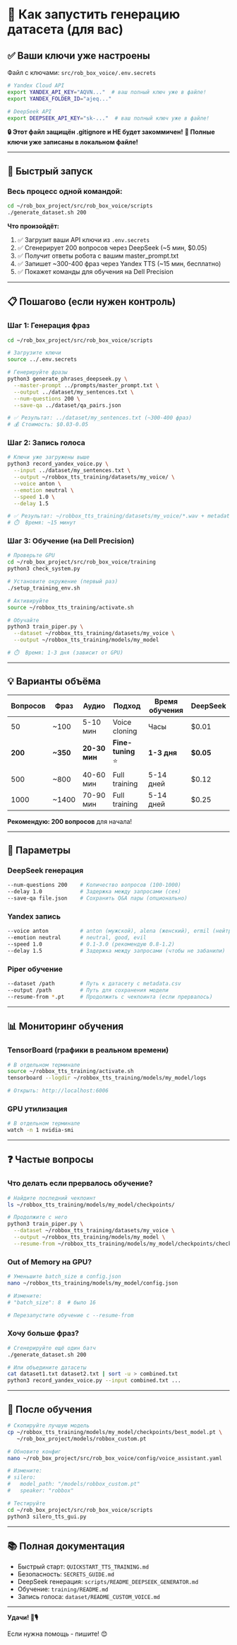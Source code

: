# 🎯 Как запустить генерацию датасета (для вас)

## ✅ Ваши ключи уже настроены

Файл с ключами: `src/rob_box_voice/.env.secrets`

```bash
# Yandex Cloud API
export YANDEX_API_KEY="AQVN..."  # ваш полный ключ уже в файле!
export YANDEX_FOLDER_ID="ajeq..."

# DeepSeek API
export DEEPSEEK_API_KEY="sk-..."  # ваш полный ключ уже в файле!
```

**🔒 Этот файл защищён .gitignore и НЕ будет закоммичен!**
**📝 Полные ключи уже записаны в локальном файле!**

---

## 🚀 Быстрый запуск

### Весь процесс одной командой:

```bash
cd ~/rob_box_project/src/rob_box_voice/scripts
./generate_dataset.sh 200
```

**Что произойдёт:**
1. ✅ Загрузит ваши API ключи из `.env.secrets`
2. ✅ Сгенерирует 200 вопросов через DeepSeek (~5 мин, $0.05)
3. ✅ Получит ответы робота с вашим master_prompt.txt
4. ✅ Запишет ~300-400 фраз через Yandex TTS (~15 мин, бесплатно)
5. ✅ Покажет команды для обучения на Dell Precision

---

## 📋 Пошагово (если нужен контроль)

### Шаг 1: Генерация фраз

```bash
cd ~/rob_box_project/src/rob_box_voice/scripts

# Загрузите ключи
source ../.env.secrets

# Генерируйте фразы
python3 generate_phrases_deepseek.py \
  --master-prompt ../prompts/master_prompt.txt \
  --output ../dataset/my_sentences.txt \
  --num-questions 200 \
  --save-qa ../dataset/qa_pairs.json

# ✅ Результат: ../dataset/my_sentences.txt (~300-400 фраз)
# 💰 Стоимость: $0.03-0.05
```

### Шаг 2: Запись голоса

```bash
# Ключи уже загружены выше
python3 record_yandex_voice.py \
  --input ../dataset/my_sentences.txt \
  --output ~/robbox_tts_training/datasets/my_voice/ \
  --voice anton \
  --emotion neutral \
  --speed 1.0 \
  --delay 1.5

# ✅ Результат: ~/robbox_tts_training/datasets/my_voice/*.wav + metadata.csv
# ⏱️  Время: ~15 минут
```

### Шаг 3: Обучение (на Dell Precision)

```bash
# Проверьте GPU
cd ~/rob_box_project/src/rob_box_voice/training
python3 check_system.py

# Установите окружение (первый раз)
./setup_training_env.sh

# Активируйте
source ~/robbox_tts_training/activate.sh

# Обучайте
python3 train_piper.py \
  --dataset ~/robbox_tts_training/datasets/my_voice \
  --output ~/robbox_tts_training/models/my_model

# ⏱️  Время: 1-3 дня (зависит от GPU)
```

---

## 💡 Варианты объёма

| Вопросов | Фраз | Аудио | Подход | Время обучения | DeepSeek |
|----------|------|-------|--------|----------------|----------|
| 50 | ~100 | 5-10 мин | Voice cloning | Часы | $0.01 |
| **200** | **~350** | **20-30 мин** | **Fine-tuning** ⭐ | **1-3 дня** | **$0.05** |
| 500 | ~800 | 40-60 мин | Full training | 5-14 дней | $0.12 |
| 1000 | ~1400 | 70-90 мин | Full training | 5-14 дней | $0.25 |

**Рекомендую: 200 вопросов** для начала!

---

## 🔧 Параметры

### DeepSeek генерация

```bash
--num-questions 200    # Количество вопросов (100-1000)
--delay 1.0            # Задержка между запросами (сек)
--save-qa file.json    # Сохранить Q&A пары (опционально)
```

### Yandex запись

```bash
--voice anton          # anton (мужской), alena (женский), ermil (нейтральный)
--emotion neutral      # neutral, good, evil
--speed 1.0            # 0.1-3.0 (рекомендую 0.8-1.2)
--delay 1.5            # Задержка между запросами (чтобы не забанили)
```

### Piper обучение

```bash
--dataset /path        # Путь к датасету с metadata.csv
--output /path         # Путь для сохранения модели
--resume-from *.pt     # Продолжить с чекпоинта (если прервалось)
```

---

## 📊 Мониторинг обучения

### TensorBoard (графики в реальном времени)

```bash
# В отдельном терминале
source ~/robbox_tts_training/activate.sh
tensorboard --logdir ~/robbox_tts_training/models/my_model/logs

# Открыть: http://localhost:6006
```

### GPU утилизация

```bash
# В отдельном терминале
watch -n 1 nvidia-smi
```

---

## ❓ Частые вопросы

### Что делать если прервалось обучение?

```bash
# Найдите последний чекпоинт
ls ~/robbox_tts_training/models/my_model/checkpoints/

# Продолжите с него
python3 train_piper.py \
  --dataset ~/robbox_tts_training/datasets/my_voice \
  --output ~/robbox_tts_training/models/my_model \
  --resume-from ~/robbox_tts_training/models/my_model/checkpoints/checkpoint_500.pt
```

### Out of Memory на GPU?

```bash
# Уменьшите batch_size в config.json
nano ~/robbox_tts_training/models/my_model/config.json

# Измените:
# "batch_size": 8  # было 16

# Перезапустите обучение с --resume-from
```

### Хочу больше фраз?

```bash
# Сгенерируйте ещё один батч
./generate_dataset.sh 200

# Или объедините датасеты
cat dataset1.txt dataset2.txt | sort -u > combined.txt
python3 record_yandex_voice.py --input combined.txt ...
```

---

## 🎉 После обучения

```bash
# Скопируйте лучшую модель
cp ~/robbox_tts_training/models/my_model/checkpoints/best_model.pt \
   ~/rob_box_project/models/robbox_custom.pt

# Обновите конфиг
nano ~/rob_box_project/src/rob_box_voice/config/voice_assistant.yaml

# Измените:
# silero:
#   model_path: "/models/robbox_custom.pt"
#   speaker: "robbox"

# Тестируйте
cd ~/rob_box_project/src/rob_box_voice/scripts
python3 silero_tts_gui.py
```

---

## 📚 Полная документация

- Быстрый старт: `QUICKSTART_TTS_TRAINING.md`
- Безопасность: `SECRETS_GUIDE.md`
- DeepSeek генерация: `scripts/README_DEEPSEEK_GENERATOR.md`
- Обучение: `training/README.md`
- Запись голоса: `dataset/README_CUSTOM_VOICE.md`

---

**Удачи! 🤖🎙️**

Если нужна помощь - пишите! 😊
